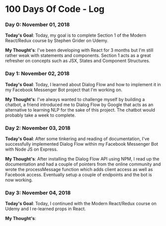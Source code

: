 # 100 Days Of Code - Log

### Day 0: November 01, 2018

**Today's Goal**: Today, my goal is to complete Section 1 of the Modern React/Redux course by Stephen Grider on Udemy.

**My Thought's**: I've been developing with React for 3 months but I'm still rather weak with statements and components. Section 1 acts as a great refresher on concepts such as JSX, States and Component Structures.

### Day 1: November 02, 2018

**Today's Goal**: Today, I learned about Dialog Flow and how to implement it in my Facebook Messenger Bot project that I'm working on.

**My Thought's**: I've always wanted to challenge myself by building a chatbot, a friend introduced me to Dialog Flow by Google that acts as an alternative to learning NLP for the sake of this project. The chatbot would probably take a week to complete.

### Day 2: November 03, 2018

**Today's Goal**: After some tinkering and reading of documentation, I've successfully implemented Dialog Flow within my Facebook Messenger Bot with Node JS on Express.

**My Thought's**: After installing the Dialog Flow API using NPM, I read up the documentation and had a couple of pointers from the online community and wrote the processMessage function which adds client access as well as Facebook access. Eventually setup a couple of endpoints and the bot is now working.

### Day 3: November 04, 2018

**Today's Goal**: Today, I continued with the Modern React/Redux course on Udemy and I re-learned props in React.

**My Thought's**: 
